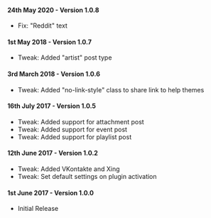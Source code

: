 #### 24th May 2020 - Version 1.0.8

* Fix: "Reddit" text

#### 1st May 2018 - Version 1.0.7

* Tweak: Added "artist" post type

#### 3rd March 2018 - Version 1.0.6

* Tweak: Added "no-link-style" class to share link to help themes

#### 16th July 2017 - Version 1.0.5

* Tweak: Added support for attachment post
* Tweak: Added support for event post
* Tweak: Added support for playlist post

#### 12th June 2017 - Version 1.0.2

* Tweak: Added VKontakte and Xing
* Tweak: Set default settings on plugin activation

#### 1st June 2017 - Version 1.0.0

* Initial Release